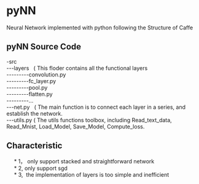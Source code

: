 # pyNN


Neural Network implemented with python following the Structure of Caffe 


## pyNN Source Code  <br>

-src <br>
---layers    ( This floder contains all the functional layers <br>
---------convolution.py <br>
---------fc_layer.py  <br>
---------pool.py  <br>
---------flatten.py <br>
---------... <br>
---net.py    ( The main function is to connect each layer in a series, and establish the network. <br>
---utils.py  ( The utils functions toolbox, including Read_text_data, Read_Mnist, Load_Model, Save_Model, Compute_loss. <br>



## Characteristic <br>
      * 1， only support stacked and straightforward network  <br>
      * 2,  only support sgd  <br>
      * 3,  the implementation of layers is too simple and inefficient  <br>

